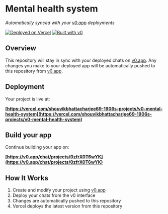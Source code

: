 # Mental health system

*Automatically synced with your [v0.app](https://v0.app) deployments*

[![Deployed on Vercel](https://img.shields.io/badge/Deployed%20on-Vercel-black?style=for-the-badge&logo=vercel)](https://vercel.com/shouvikbhattacharjee69-1906s-projects/v0-mental-health-system)
[![Built with v0](https://img.shields.io/badge/Built%20with-v0.app-black?style=for-the-badge)](https://v0.app/chat/projects/0zfrX0T6wYK)

## Overview

This repository will stay in sync with your deployed chats on [v0.app](https://v0.app).
Any changes you make to your deployed app will be automatically pushed to this repository from [v0.app](https://v0.app).

## Deployment

Your project is live at:

**[https://vercel.com/shouvikbhattacharjee69-1906s-projects/v0-mental-health-system](https://vercel.com/shouvikbhattacharjee69-1906s-projects/v0-mental-health-system)**

## Build your app

Continue building your app on:

**[https://v0.app/chat/projects/0zfrX0T6wYK](https://v0.app/chat/projects/0zfrX0T6wYK)**

## How It Works

1. Create and modify your project using [v0.app](https://v0.app)
2. Deploy your chats from the v0 interface
3. Changes are automatically pushed to this repository
4. Vercel deploys the latest version from this repository